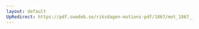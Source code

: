 ```yaml
---
layout: default
UpRedirect: https://pdf.swedeb.se/riksdagen-motions-pdf/1867/mot_1867__ak__00155.pdf
---
```

